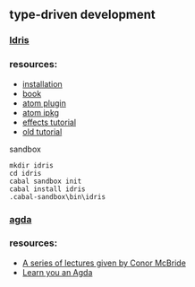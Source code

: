 ## type-driven development

### [Idris](http://www.idris-lang.org/)

### resources:

* [installation](https://github.com/idris-lang/Idris-dev/wiki/Installing-an-Idris-Development-version-in-a-sandbox)
* [book](https://www.manning.com/books/type-driven-development-with-idris)
* [atom plugin](https://atom.io/packages/language-idris)
* [atom ipkg](https://github.com/idris-hackers/atom-language-idris/blob/master/documentation/ipkg.md)
* [effects tutorial](http://docs.idris-lang.org/en/latest/effects/index.html)
* [old tutorial](https://eb.host.cs.st-andrews.ac.uk/writings/idris-tutorial.pdf)

sandbox

```
mkdir idris
cd idris
cabal sandbox init
cabal install idris
.cabal-sandbox\bin\idris
```

### [agda](http://wiki.portal.chalmers.se/agda/pmwiki.php)

### resources:

* [A series of lectures given by Conor McBride](https://www.youtube.com/playlist?list=PL44F162A8B8CB7C87)
* [Learn you an Agda](http://learnyouanagda.liamoc.net/pages/introduction.html)
